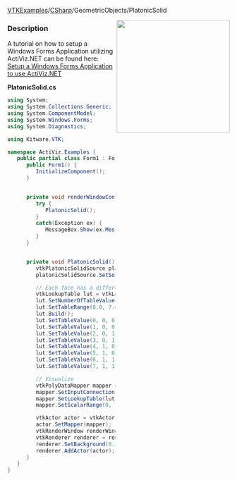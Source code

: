 [VTKExamples](/home/)/[CSharp](/CSharp)/GeometricObjects/PlatonicSolid

<img align="right" src="https://github.com/lorensen/VTKExamples/blob/gh-pages/Testing/Baseline/GeometricObjects/TestPlatonicSolid.png?raw=true" width="256" />

### Description
A tutorial on how to setup a Windows Forms Application utilizing ActiViz.NET can be found here: [Setup a Windows Forms Application to use ActiViz.NET](http://www.vtk.org/Wiki/VTK/CSharp/ActiViz.NET)

**PlatonicSolid.cs**
```csharp
using System;
using System.Collections.Generic;
using System.ComponentModel;
using System.Windows.Forms;
using System.Diagnostics;

using Kitware.VTK;

namespace ActiViz.Examples {
   public partial class Form1 : Form {
      public Form1() {
         InitializeComponent();
      }


      private void renderWindowControl1_Load(object sender, EventArgs e) {
         try {
            PlatonicSolid();
         }
         catch(Exception ex) {
            MessageBox.Show(ex.Message, "Exception", MessageBoxButtons.OK);
         }
      }


      private void PlatonicSolid() {
         vtkPlatonicSolidSource platonicSolidSource = vtkPlatonicSolidSource.New();
         platonicSolidSource.SetSolidTypeToOctahedron();

         // Each face has a different cell scalar
         vtkLookupTable lut = vtkLookupTable.New();
         lut.SetNumberOfTableValues(8);
         lut.SetTableRange(0.0, 7.0);
         lut.Build();
         lut.SetTableValue(0, 0, 0, 0, 1);
         lut.SetTableValue(1, 0, 0, 1, 1);
         lut.SetTableValue(2, 0, 1, 0, 1);
         lut.SetTableValue(3, 0, 1, 1, 1);
         lut.SetTableValue(4, 1, 0, 0, 1);
         lut.SetTableValue(5, 1, 0, 1, 1);
         lut.SetTableValue(6, 1, 1, 0, 1);
         lut.SetTableValue(7, 1, 1, 1, 1);

         // Visualize
         vtkPolyDataMapper mapper = vtkPolyDataMapper.New();
         mapper.SetInputConnection(platonicSolidSource.GetOutputPort());
         mapper.SetLookupTable(lut);
         mapper.SetScalarRange(0, 7);

         vtkActor actor = vtkActor.New();
         actor.SetMapper(mapper);
         vtkRenderWindow renderWindow = renderWindowControl1.RenderWindow;
         vtkRenderer renderer = renderWindow.GetRenderers().GetFirstRenderer();
         renderer.SetBackground(0.2, 0.3, 0.4);
         renderer.AddActor(actor);
      }
   }
}
```

